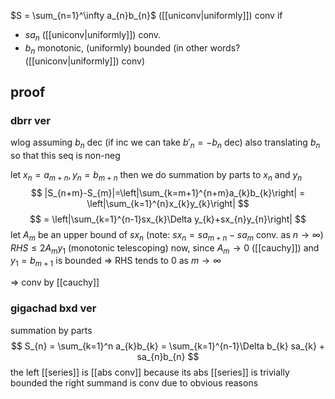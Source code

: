 $S = \sum_{n=1}^\infty a_{n}b_{n}$ ([[uniconv|uniformly]]) conv if
- $sa_{n}$ ([[uniconv|uniformly]]) conv.
- $b_{n}$ monotonic, (uniformly) bounded (in other words? ([[uniconv|uniformly]]) conv)

## proof
### dbrr ver
wlog assuming $b_{n}$ dec (if inc we can take $b'_{n} = -b_{n}$ dec)
also translating $b_n$ so that this seq is non-neg

let $x_{n}=a_{m+n},y_{n}=b_{m+n}$
then we do summation by parts to $x_{n}$ and $y_{n}$
$$
|S_{n+m}-S_{m}|=\left|\sum_{k=m+1}^{n+m}a_{k}b_{k}\right| = \left|\sum_{k=1}^{n}x_{k}y_{k}\right|
$$
$$
= \left|\sum_{k=1}^{n-1}sx_{k}\Delta y_{k}+sx_{n}y_{n}\right|
$$
let $A_{m}$ be an upper bound of $sx_{n}$
(note: $sx_{n}=sa_{m+n}-sa_{m}$ conv. as $n\to\infty$)
$RHS \leq 2A_{m}y_{1}$ (monotonic telescoping)
now, since $A_{m}\to 0$ ([[cauchy]]) and $y_{1}=b_{m+1}$ is bounded => RHS tends to 0 as $m \to \infty$

=> conv by [[cauchy]]

### gigachad bxd ver
summation by parts
$$
S_{n} = \sum_{k=1}^n a_{k}b_{k} = \sum_{k=1}^{n-1}\Delta b_{k} sa_{k} + sa_{n}b_{n}
$$
the left [[series]] is [[abs conv]] because its abs [[series]] is trivially bounded
the right summand is conv due to obvious reasons